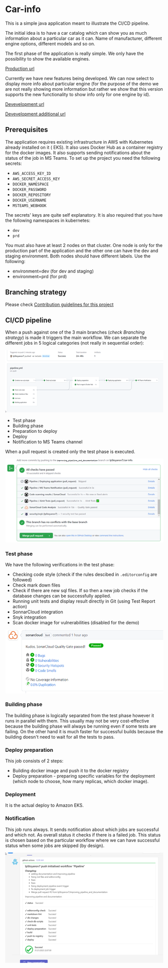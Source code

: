 # Car-info

This is a simple java application meant to illustrate the CI/CD pipeline.

The initial idea is to have a car catalog which can show you as much information
about a particular car as it can. Name of manufacturer, different engine
options, different models and so on.

The first phase of the application is really simple. We only have the
possibility to show the available engines.

[Production url](http://a12cabdc8828a4b7d8d4160fef0c9515-1563976219.eu-west-1.elb.amazonaws.com/api/v1/engines)

Currently we have new features being developed. We can now select to display
more info about particular engine (for the purpose of the demo we are not really
showing more information but rather we show that this version supports the new
functionality to show info only for one engine by id).

[Devevelopment url](http://a437dc73cfbc942a08cda5681087b4d1-1703980411.eu-west-1.elb.amazonaws.com/api/v1/engines)

[Devevelopment additional url](http://a437dc73cfbc942a08cda5681087b4d1-1703980411.eu-west-1.elb.amazonaws.com/api/v1/engines/1)

## Prerequisites

The application requires existing infrastructure in AWS with Kubernetes already
installed on it (
EKS). It also uses Docker Hub as a container registry for the docker images. It
also supports sending notifications about the status of the job in MS Teams. To
set up the project you need the following secrets:

- `AWS_ACCESS_KEY_ID`
- `AWS_SECRET_ACCESS_KEY`
- `DOCKER_NAMESPACE`
- `DOCKER_PASSWORD`
- `DOCKER_REPOSITORY`
- `DOCKER_USERNAME`
- `MSTEAMS_WEBHOOK`

The secrets' keys are quite self explanatory. It is also required that you have
the following namespaces in kubernetes:

- `dev`
- `prd`

You must also have at least 2 nodes on that cluster. One node is only for the
production part of the application and the other one can have the dev and
staging environment. Both nodes should have different labels. Use the following:

- environment=dev (for dev and staging)
- environment=prd (for prd)

## Branching strategy

Please check [Contribution guidelines for this project](CONTRIBUTING.md)

## CI/CD pipeline

When a push against one of the 3 main branches (*check Branching strategy*) is
made it triggers the main workflow. We can separate the different jobs in 5
logical categories (not really in sequential order):

![Pipeline](/assets/pipeline.png)

- Test phase
- Building phase
- Preparation to deploy
- Deploy
- Notification to MS Teams channel

When a pull request is created only the test phase is executed.

![Pull request](/assets/pr.png)

### Test phase

We have the following verifications in the test phase:

- Checking code style (check if the rules descibed in `.editorconfig` are
  followed)
- Check mark down files
- Check if there are new sql files. If so then a new job checks if the database
  changes can be successfully applied.
- Running unit tests and display result directly in Git (using Test Report
  action)
- SonnarCloud integration
- Snyk integration
- Scan docker image for vulnerabilities (disabled for the demo)

![Sonarcloud](/assets/sonar.png)

### Building phase

The building phase is logically separated from the test phase however it runs in
parallel with them. This usually may not be very cost-effective because the
building phase will always be running even if some tests are failing. On the
other hand it is much faster for successful builds because the building doesn't
need to wait for all the tests to pass.

### Deploy preparation

This job consists of 2 steps:

- Building docker image and push it to the docker registry
- Deploy preparation - preparing specific variables for the deployment (which
  node to choose, how many replicas, which docker image).

### Deployment

It is the actual deploy to Amazon EKS.

### Notification

This job runs always. It sends notification about which jobs are successful and
which not. As overall status it checks if there is a failed job. This status is
chosen based on the particular workflow where we can have successful status when
some jobs are skipped (by design).

![Teams notification](/assets/notification.png)
